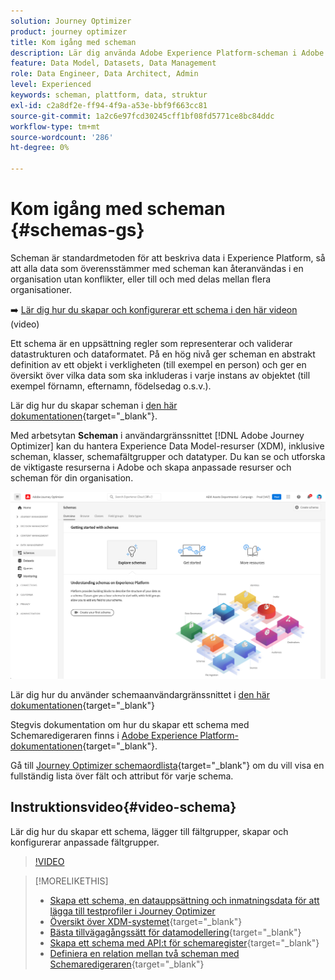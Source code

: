```yaml
---
solution: Journey Optimizer
product: journey optimizer
title: Kom igång med scheman
description: Lär dig använda Adobe Experience Platform-scheman i Adobe Journey Optimizer
feature: Data Model, Datasets, Data Management
role: Data Engineer, Data Architect, Admin
level: Experienced
keywords: scheman, plattform, data, struktur
exl-id: c2a8df2e-ff94-4f9a-a53e-bbf9f663cc81
source-git-commit: 1a2c6e97fcd30245cff1bf08fd5771ce8bc84ddc
workflow-type: tm+mt
source-wordcount: '286'
ht-degree: 0%

---
```


# Kom igång med scheman {#schemas-gs}

Scheman är standardmetoden för att beskriva data i Experience Platform, så att alla data som överensstämmer med scheman kan återanvändas i en organisation utan konflikter, eller till och med delas mellan flera organisationer.

➡️ [Lär dig hur du skapar och konfigurerar ett schema i den här videon](#video-schema) (video)

Ett schema är en uppsättning regler som representerar och validerar datastrukturen och dataformatet. På en hög nivå ger scheman en abstrakt definition av ett objekt i verkligheten (till exempel en person) och ger en översikt över vilka data som ska inkluderas i varje instans av objektet (till exempel förnamn, efternamn, födelsedag o.s.v.).

Lär dig hur du skapar scheman i [den här dokumentationen](https://experienceleague.adobe.com/docs/experience-platform/xdm/schema/composition.html){target="_blank"}.

Med arbetsytan **Scheman** i användargränssnittet [!DNL Adobe Journey Optimizer] kan du hantera Experience Data Model-resurser (XDM), inklusive scheman, klasser, schemafältgrupper och datatyper. Du kan se och utforska de viktigaste resurserna i Adobe och skapa anpassade resurser och scheman för din organisation.

![](assets/schemas-home.png)

Lär dig hur du använder schemaanvändargränssnittet i [den här dokumentationen](https://experienceleague.adobe.com/docs/experience-platform/xdm/ui/overview.html){target="_blank"}

Stegvis dokumentation om hur du skapar ett schema med Schemaredigeraren finns i [Adobe Experience Platform-dokumentationen](https://experienceleague.adobe.com/docs/experience-platform/xdm/tutorials/create-schema-ui.html){target="_blank"}.

Gå till [Journey Optimizer schemaordlista](https://experienceleague.adobe.com/tools/ajo-schemas/schema-dictionary.html){target="_blank"} om du vill visa en fullständig lista över fält och attribut för varje schema.


## Instruktionsvideo{#video-schema}

Lär dig hur du skapar ett schema, lägger till fältgrupper, skapar och konfigurerar anpassade fältgrupper.

>[!VIDEO](https://video.tv.adobe.com/v/334461?quality=12)

>[!MORELIKETHIS]
>
>* [Skapa ett schema, en datauppsättning och inmatningsdata för att lägga till testprofiler i Journey Optimizer](../audience/creating-test-profiles.md)
>* [Översikt över XDM-systemet](https://experienceleague.adobe.com/docs/experience-platform/xdm/home.html?lang=sv){target="_blank"}
>* [Bästa tillvägagångssätt för datamodellering](https://experienceleague.adobe.com/docs/experience-platform/xdm/schema/best-practices.html){target="_blank"}
>* [Skapa ett schema med API:t för schemaregister](https://experienceleague.adobe.com/docs/experience-platform/xdm/tutorials/create-schema-api.html){target="_blank"}
>* [Definiera en relation mellan två scheman med Schemaredigeraren](https://experienceleague.adobe.com/docs/experience-platform/xdm/tutorials/relationship-ui.html){target="_blank"}
